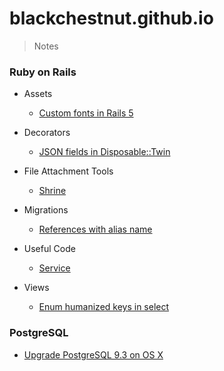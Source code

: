 # blackchestnut.github.io

> Notes

### Ruby on Rails
- Assets
  - [Custom fonts in Rails 5](https://github.com/blackchestnut/blackchestnut.github.io/issues/6)

- Decorators
  - [JSON fields in Disposable::Twin](https://github.com/blackchestnut/blackchestnut.github.io/issues/5)

- File Attachment Tools
  - [Shrine](https://github.com/blackchestnut/blackchestnut.github.io/issues/1)  

- Migrations
  - [References with alias name](https://github.com/blackchestnut/blackchestnut.github.io/issues/3)

- Useful Code
  - [Service](https://github.com/blackchestnut/blackchestnut.github.io/issues/2)
  
- Views
  - [Enum humanized keys in select](https://github.com/blackchestnut/blackchestnut.github.io/issues/7)
  
### PostgreSQL

- [Upgrade PostgreSQL 9.3 on OS X](https://github.com/blackchestnut/blackchestnut.github.io/issues/4)
